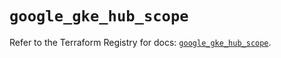 # `google_gke_hub_scope`

Refer to the Terraform Registry for docs: [`google_gke_hub_scope`](https://registry.terraform.io/providers/hashicorp/google-beta/6.43.0/docs/resources/google_gke_hub_scope).
